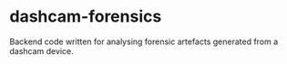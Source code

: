 # dashcam-forensics
Backend code written for analysing forensic artefacts generated from a dashcam device.
